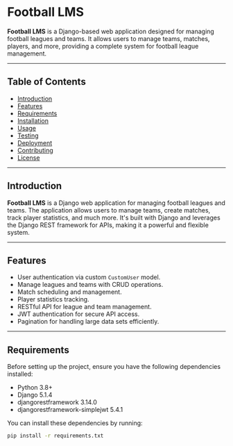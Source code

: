 # Football LMS

**Football LMS** is a Django-based web application designed for managing football leagues and teams. It allows users to manage teams, matches, players, and more, providing a complete system for football league management.

---

## Table of Contents

- [Introduction](#introduction)
- [Features](#features)
- [Requirements](#requirements)
- [Installation](#installation)
- [Usage](#usage)
- [Testing](#testing)
- [Deployment](#deployment)
- [Contributing](#contributing)
- [License](#license)

---

## Introduction

**Football LMS** is a Django web application for managing football leagues and teams. The application allows users to manage teams, create matches, track player statistics, and much more. It's built with Django and leverages the Django REST framework for APIs, making it a powerful and flexible system.

---

## Features

- User authentication via custom `CustomUser` model.
- Manage leagues and teams with CRUD operations.
- Match scheduling and management.
- Player statistics tracking.
- RESTful API for league and team management.
- JWT authentication for secure API access.
- Pagination for handling large data sets efficiently.

---

## Requirements

Before setting up the project, ensure you have the following dependencies installed:

- Python 3.8+
- Django 5.1.4
- djangorestframework 3.14.0
- djangorestframework-simplejwt 5.4.1

You can install these dependencies by running:

```bash
pip install -r requirements.txt

